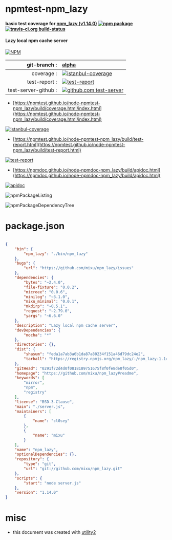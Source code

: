 # npmtest-npm_lazy

#### basic test coverage for  [npm_lazy (v1.14.0)](https://github.com/mixu/npm_lazy#readme)  [![npm package](https://img.shields.io/npm/v/npmtest-npm_lazy.svg?style=flat-square)](https://www.npmjs.org/package/npmtest-npm_lazy) [![travis-ci.org build-status](https://api.travis-ci.org/npmtest/node-npmtest-npm_lazy.svg)](https://travis-ci.org/npmtest/node-npmtest-npm_lazy)

#### Lazy local npm cache server

[![NPM](https://nodei.co/npm/npm_lazy.png?downloads=true&downloadRank=true&stars=true)](https://www.npmjs.com/package/npm_lazy)

| git-branch : | [alpha](https://github.com/npmtest/node-npmtest-npm_lazy/tree/alpha)|
|--:|:--|
| coverage : | [![istanbul-coverage](https://npmtest.github.io/node-npmtest-npm_lazy/build/coverage.badge.svg)](https://npmtest.github.io/node-npmtest-npm_lazy/build/coverage.html/index.html)|
| test-report : | [![test-report](https://npmtest.github.io/node-npmtest-npm_lazy/build/test-report.badge.svg)](https://npmtest.github.io/node-npmtest-npm_lazy/build/test-report.html)|
| test-server-github : | [![github.com test-server](https://npmtest.github.io/node-npmtest-npm_lazy/GitHub-Mark-32px.png)](https://npmtest.github.io/node-npmtest-npm_lazy/build/app/index.html) | | build-artifacts : | [![build-artifacts](https://npmtest.github.io/node-npmtest-npm_lazy/glyphicons_144_folder_open.png)](https://github.com/npmtest/node-npmtest-npm_lazy/tree/gh-pages/build)|

- [https://npmtest.github.io/node-npmtest-npm_lazy/build/coverage.html/index.html](https://npmtest.github.io/node-npmtest-npm_lazy/build/coverage.html/index.html)

[![istanbul-coverage](https://npmtest.github.io/node-npmtest-npm_lazy/build/screenCapture.buildCi.browser.%252Ftmp%252Fbuild%252Fcoverage.lib.html.png)](https://npmtest.github.io/node-npmtest-npm_lazy/build/coverage.html/index.html)

- [https://npmtest.github.io/node-npmtest-npm_lazy/build/test-report.html](https://npmtest.github.io/node-npmtest-npm_lazy/build/test-report.html)

[![test-report](https://npmtest.github.io/node-npmtest-npm_lazy/build/screenCapture.buildCi.browser.%252Ftmp%252Fbuild%252Ftest-report.html.png)](https://npmtest.github.io/node-npmtest-npm_lazy/build/test-report.html)

- [https://npmdoc.github.io/node-npmdoc-npm_lazy/build/apidoc.html](https://npmdoc.github.io/node-npmdoc-npm_lazy/build/apidoc.html)

[![apidoc](https://npmdoc.github.io/node-npmdoc-npm_lazy/build/screenCapture.buildCi.browser.%252Ftmp%252Fbuild%252Fapidoc.html.png)](https://npmdoc.github.io/node-npmdoc-npm_lazy/build/apidoc.html)

![npmPackageListing](https://npmtest.github.io/node-npmtest-npm_lazy/build/screenCapture.npmPackageListing.svg)

![npmPackageDependencyTree](https://npmtest.github.io/node-npmtest-npm_lazy/build/screenCapture.npmPackageDependencyTree.svg)



# package.json

```json

{
    "bin": {
        "npm_lazy": "./bin/npm_lazy"
    },
    "bugs": {
        "url": "https://github.com/mixu/npm_lazy/issues"
    },
    "dependencies": {
        "bytes": "~2.4.0",
        "file-fixture": "0.0.2",
        "microee": "0.0.6",
        "minilog": "~3.1.0",
        "mixu_minimal": "0.0.1",
        "mkdirp": "~0.5.1",
        "request": "~2.79.0",
        "yargs": "~6.6.0"
    },
    "description": "Lazy local npm cache server",
    "devDependencies": {
        "mocha": "*"
    },
    "directories": {},
    "dist": {
        "shasum": "feda1a7ab3a6b1da87a80234f151a46d79dc24e2",
        "tarball": "https://registry.npmjs.org/npm_lazy/-/npm_lazy-1.14.0.tgz"
    },
    "gitHead": "0291f72d4d0f0818189751675f8f0fe8de0f05d0",
    "homepage": "https://github.com/mixu/npm_lazy#readme",
    "keywords": [
        "mirror",
        "npm",
        "registry"
    ],
    "license": "BSD-3-Clause",
    "main": "./server.js",
    "maintainers": [
        {
            "name": "cl0sey"
        },
        {
            "name": "mixu"
        }
    ],
    "name": "npm_lazy",
    "optionalDependencies": {},
    "repository": {
        "type": "git",
        "url": "git://github.com/mixu/npm_lazy.git"
    },
    "scripts": {
        "start": "node server.js"
    },
    "version": "1.14.0"
}
```



# misc
- this document was created with [utility2](https://github.com/kaizhu256/node-utility2)
